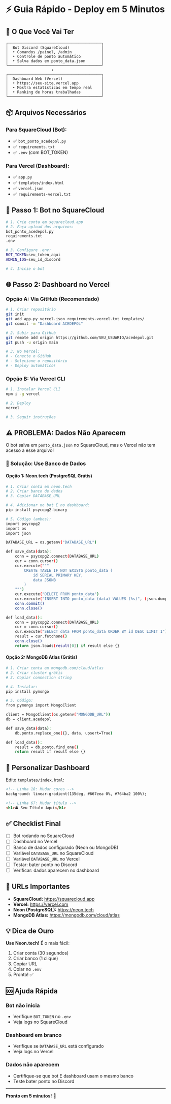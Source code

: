 # ⚡ Guia Rápido - Deploy em 5 Minutos

## 🎯 O Que Você Vai Ter

```
┌─────────────────────────────────────────┐
│  Bot Discord (SquareCloud)              │
│  • Comandos /painel, /admin             │
│  • Controle de ponto automático         │
│  • Salva dados em ponto_data.json       │
└─────────────────────────────────────────┘
                    ↓
┌─────────────────────────────────────────┐
│  Dashboard Web (Vercel)                 │
│  • https://seu-site.vercel.app          │
│  • Mostra estatísticas em tempo real    │
│  • Ranking de horas trabalhadas         │
└─────────────────────────────────────────┘
```

## 📦 Arquivos Necessários

### Para SquareCloud (Bot):
- ✅ `bot_ponto_acedepol.py`
- ✅ `requirements.txt`
- ✅ `.env` (com BOT_TOKEN)

### Para Vercel (Dashboard):
- ✅ `app.py`
- ✅ `templates/index.html`
- ✅ `vercel.json`
- ✅ `requirements-vercel.txt`

## 🚀 Passo 1: Bot no SquareCloud

```bash
# 1. Crie conta em squarecloud.app
# 2. Faça upload dos arquivos:
bot_ponto_acedepol.py
requirements.txt
.env

# 3. Configure .env:
BOT_TOKEN=seu_token_aqui
ADMIN_IDS=seu_id_discord

# 4. Inicie o bot
```

## 🌐 Passo 2: Dashboard no Vercel

### Opção A: Via GitHub (Recomendado)

```bash
# 1. Criar repositório
git init
git add app.py vercel.json requirements-vercel.txt templates/
git commit -m "Dashboard ACEDEPOL"

# 2. Subir para GitHub
git remote add origin https://github.com/SEU_USUARIO/acedepol.git
git push -u origin main

# 3. No Vercel:
# - Conecte o GitHub
# - Selecione o repositório
# - Deploy automático!
```

### Opção B: Via Vercel CLI

```bash
# 1. Instalar Vercel CLI
npm i -g vercel

# 2. Deploy
vercel

# 3. Seguir instruções
```

## ⚠️ PROBLEMA: Dados Não Aparecem

O bot salva em `ponto_data.json` no SquareCloud, mas o Vercel não tem acesso a esse arquivo!

### 🔧 Solução: Use Banco de Dados

#### Opção 1: Neon.tech (PostgreSQL Grátis)

```bash
# 1. Criar conta em neon.tech
# 2. Criar banco de dados
# 3. Copiar DATABASE_URL

# 4. Adicionar no bot E no dashboard:
pip install psycopg2-binary

# 5. Código (ambos):
import psycopg2
import os
import json

DATABASE_URL = os.getenv("DATABASE_URL")

def save_data(data):
    conn = psycopg2.connect(DATABASE_URL)
    cur = conn.cursor()
    cur.execute("""
        CREATE TABLE IF NOT EXISTS ponto_data (
            id SERIAL PRIMARY KEY,
            data JSONB
        )
    """)
    cur.execute("DELETE FROM ponto_data")
    cur.execute("INSERT INTO ponto_data (data) VALUES (%s)", (json.dumps(data),))
    conn.commit()
    conn.close()

def load_data():
    conn = psycopg2.connect(DATABASE_URL)
    cur = conn.cursor()
    cur.execute("SELECT data FROM ponto_data ORDER BY id DESC LIMIT 1")
    result = cur.fetchone()
    conn.close()
    return json.loads(result[0]) if result else {}
```

#### Opção 2: MongoDB Atlas (Grátis)

```bash
# 1. Criar conta em mongodb.com/cloud/atlas
# 2. Criar cluster grátis
# 3. Copiar connection string

# 4. Instalar:
pip install pymongo

# 5. Código:
from pymongo import MongoClient

client = MongoClient(os.getenv("MONGODB_URL"))
db = client.acedepol

def save_data(data):
    db.ponto.replace_one({}, data, upsert=True)

def load_data():
    result = db.ponto.find_one()
    return result if result else {}
```

## 🎨 Personalizar Dashboard

Edite `templates/index.html`:

```html
<!-- Linha 18: Mudar cores -->
background: linear-gradient(135deg, #667eea 0%, #764ba2 100%);

<!-- Linha 67: Mudar título -->
<h1>🚔 Seu Título Aqui</h1>
```

## ✅ Checklist Final

- [ ] Bot rodando no SquareCloud
- [ ] Dashboard no Vercel
- [ ] Banco de dados configurado (Neon ou MongoDB)
- [ ] Variável `DATABASE_URL` no SquareCloud
- [ ] Variável `DATABASE_URL` no Vercel
- [ ] Testar: bater ponto no Discord
- [ ] Verificar: dados aparecem no dashboard

## 🔗 URLs Importantes

- **SquareCloud:** https://squarecloud.app
- **Vercel:** https://vercel.com
- **Neon (PostgreSQL):** https://neon.tech
- **MongoDB Atlas:** https://mongodb.com/cloud/atlas

## 💡 Dica de Ouro

**Use Neon.tech!** É o mais fácil:
1. Criar conta (30 segundos)
2. Criar banco (1 clique)
3. Copiar URL
4. Colar no `.env`
5. Pronto! ✅

## 🆘 Ajuda Rápida

### Bot não inicia
- Verifique `BOT_TOKEN` no `.env`
- Veja logs no SquareCloud

### Dashboard em branco
- Verifique se `DATABASE_URL` está configurado
- Veja logs no Vercel

### Dados não aparecem
- Certifique-se que bot E dashboard usam o mesmo banco
- Teste bater ponto no Discord

---

**Pronto em 5 minutos!** 🚀
